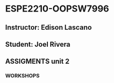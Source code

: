 # ESPE2210-OOPSW7996
## Instructor: Edison Lascano
## Student: Joel Rivera
## ASSIGMENTS unit 2
### WORKSHOPS 
